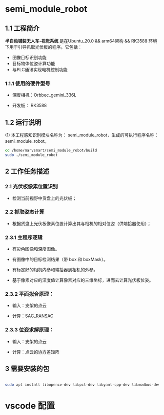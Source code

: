 # semi_module_robot



## 1.1 工程简介

 **半自动铺装无人车-视觉系统** 是在Ubuntu_20.0 && arm64架构 && RK3588 环境下用于引导抓取光伏板的程序。它包括：
 + 图像目标识别功能
 + 目标物体位姿计算功能
 + 与PLC通讯实现电机控制功能
 
 ### 1.1.1 使用的硬件型号

- 深度相机：Orbbec_gemini_336L

- 开发板： RK3588 

## 1.2 运行说明

(1) 本工程感知识别模块名称为： semi_module_robot，生成的可执行程序名称：semi_module_robot。

```sh
cd /home/marvsmart/semi_module_robot/build 
sudo ./semi_module_robot
```


## 2 工作任务描述

### 2.1 光伏板像素位置识别 

 + 检测当前视野中货盘上的光伏板；


### 2.2 抓取姿态计算

 + 根据货盘上光伏板像素位置计算出其与相机的相对位姿（供端拾器使用）；


### 2.3.1 主程序逻辑

 + 有彩色图像和深度图像。

 + 有图像中的目标检测结果（带 box 和 boxMask）。

 + 有标定好的相机内参和端拾器到相机的外参。

 + 基于像素对应的深度值计算像素对应的三维坐标，进而去计算光伏板位姿。

### 2.3.2 平面拟合原理：

 + 输入：支架的点云

 + 计算：SAC_RANSAC

### 2.3.3 位姿求解原理：

 + 输入：支架的点云

 + 计算：点云的协方差矩阵


## 3 需要安装的包

```sh

sudo apt install libopencv-dev libpcl-dev libyaml-cpp-dev libmodbus-dev libdrm-dev

```

# vscode 配置

